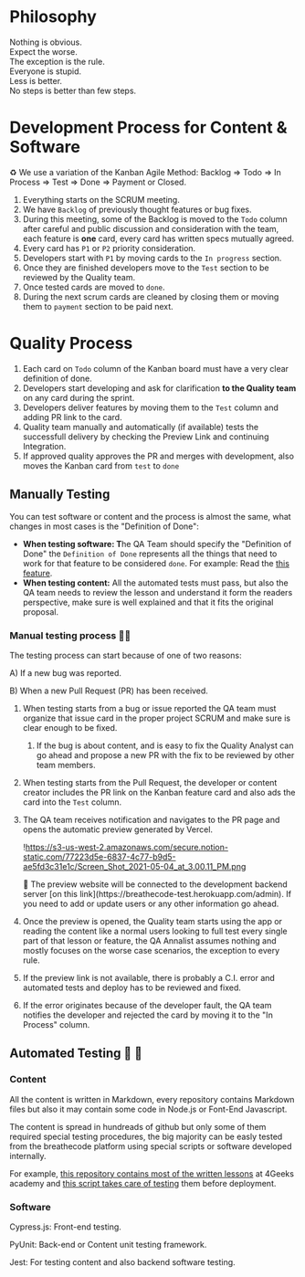 # Philosophy

Nothing is obvious.  
Expect the worse.  
The exception is the rule.  
Everyone is stupid.  
Less is better.  
No steps is better than few steps.  

# Development Process for Content & Software

<aside>
♻️ We use a variation of the Kanban Agile Method:
Backlog ⇒ Todo ⇒ In Process ⇒ Test ⇒ Done ⇒ Payment or Closed.

</aside>

1. Everything starts on the SCRUM meeting.
2. We have `Backlog` of previously thought features or bug fixes.
3. During this meeting, some of the Backlog is moved to the `Todo` column after careful and public discussion and consideration with the team, each feature is **one** card, every card has written specs mutually agreed.
4. Every card has `P1` or `P2` priority consideration.
5. Developers start with `P1` by moving cards to the `In progress` section.
6. Once they are finished developers move to the `Test` section to be reviewed by the Quality team.
7. Once tested cards are moved to `done`.
8. During the next scrum cards are cleaned by closing them or moving them to `payment` section to be paid next.

# Quality Process

1. Each card on `Todo` column of the Kanban board must have a very clear definition of done.
2. Developers start developing and ask for clarification **to the Quality team** on any card during the sprint.
3. Developers deliver features by moving them to the `Test` column and adding PR link to the card.
4. Quality team manually and automatically (if available) tests the successfull delivery by checking the Preview Link and continuing Integration.
5. If approved quality approves the PR and merges with development, also moves the Kanban card from `test` to `done`

## Manually Testing

You can test software or content and the process is almost the same, what changes in most cases is the "Definition of Done":

- **When testing software: T**he QA Team should specify the "Definition of Done" the `Definition of Done` represents all the things that need to work for that feature to be considered `done`. For example: Read the [this feature](https://github.com/4GeeksAcademy/About-4Geeks-Academy/issues/1167).
- **When testing content:** All the automated tests must pass, but also the QA team needs to review the lesson and understand it form the readers perspective, make sure is well explained and that it fits the original proposal.

### Manual testing process 🤚🧪

The testing process can start because of one of two reasons: 

A) If a new bug was reported.

B) When a new Pull Request (PR) has been received.

1. When testing starts from a bug or issue reported the QA team must organize that issue card in the proper project SCRUM and make sure is clear enough to be fixed.
    1. If the bug is about content, and is easy to fix the Quality Analyst can go ahead and propose a new PR with the fix to be reviewed by other team members.
2. When testing starts from the Pull Request, the developer or content creator includes the PR link on the Kanban feature card and also ads the card into the `Test` column.
3. The QA team receives notification and navigates to the PR page and opens the automatic preview generated by Vercel.
    
    !https://s3-us-west-2.amazonaws.com/secure.notion-static.com/77223d5e-6837-4c77-b9d5-ae5fd3c31e1c/Screen_Shot_2021-05-04_at_3.00.11_PM.png
    
    <aside>
    📎 The preview website will be connected to the development backend server [on this link](https://breathecode-test.herokuapp.com/admin).  If you need to add or update users or any other information go ahead.
    
    </aside>
    
4. Once the preview is opened, the Quality team starts using the app or reading the content like a normal users looking to full test every single part of that lesson or feature, the QA Annalist assumes nothing and mostly focuses on the worse case scenarios, the exception to every rule.
5. If the preview link is not available, there is probably a C.I. error and automated tests and deploy has to be reviewed and fixed.
6. If the error originates because of the developer fault, the QA team notifies the developer and rejected the card by moving it to the "In Process" column.

## Automated Testing 🤖 🧪

### Content

All the content is written in Markdown, every repository contains Markdown files but also it may contain some code in Node.js or Font-End Javascript.

The content is spread in hundreads of github but only some of them required special testing procedures, the big majority can be easly tested from the breathecode platform using special scripts or software developed internally.

For example, [this repository contains most of the written lessons](https://github.com/breatheco-de/content/tree/master/src/content/lesson) at 4Geeks academy and [this script takes care of testing](https://github.com/breatheco-de/content/blob/master/src/test/test-lessons.js) them before deployment.

### Software

Cypress.js: Front-end testing.

PyUnit: Back-end or Content unit testing framework.

Jest: For testing content and also backend software testing.
